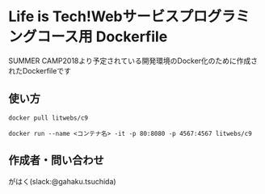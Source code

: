 # Life is Tech!Webサービスプログラミングコース用 Dockerfile
SUMMER CAMP2018より予定されている開発環境のDocker化のために作成されたDockerfileです

## 使い方

    docker pull litwebs/c9

    docker run --name <コンテナ名> -it -p 80:8080 -p 4567:4567 litwebs/c9
    
## 作成者・問い合わせ
がはく(slack:@gahaku.tsuchida)